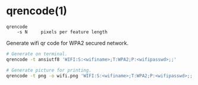 # qrencode(1)

```
qrencode
    -s N     pixels per feature length
```

Generate wifi qr code for WPA2 secured network.
```sh
# Generate on terminal.
qrencode -t ansiutf8 'WIFI:S:<wifiname>;T:WPA2;P:<wifipasswd>;;'

# Generate picture for printing.
qrencode -t png -o wifi.png 'WIFI:S:<wifiname>;T:WPA2;P:<wifipasswd>;;'
```
